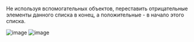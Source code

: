 Не используя вспомогательных объектов, переставить отрицательные элементы данного списка в конец, а положительные - в начало этого списка.

![image](https://github.com/user-attachments/assets/305f53b1-41cf-4108-9900-359ed17fa907)
![image](https://github.com/user-attachments/assets/5adafbcd-55e8-4503-9f3c-abec9c22a150)

